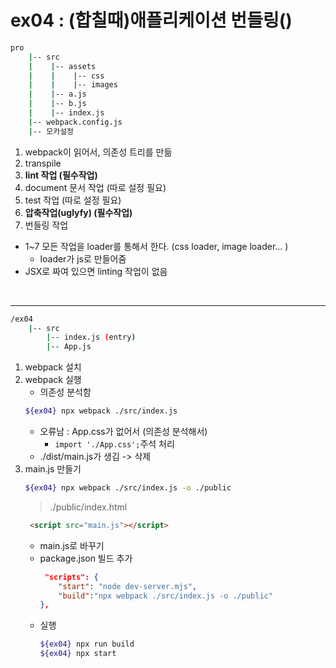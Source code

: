 # ex04 : (합칠때)애플리케이션 번들링()
```bash
pro
    |-- src
    |    |-- assets 
    |    |    |-- css
    |    |    |-- images
    |    |-- a.js
    |    |-- b.js
    |    |-- index.js
    |-- webpack.config.js
    |-- 모카설정
```
1. webpack이 읽어서, 의존성 트리를 만듦
2. transpile
3. **lint 작업 (필수작업)** 
4. document 문서 작업 (따로 설정 필요)
5. test 작업 (따로 설정 필요)
6. **압축작업(uglyfy) (필수작업)**
7. 번들링 작업

+ 1~7 모든 작업을 loader를 통해서 한다. (css loader, image loader... )
    + loader가 js로 만들어줌
+ JSX로 짜여 있으면 linting 작업이 없음

<br>

-------

```bash
/ex04
    |-- src
        |-- index.js (entry)
        |-- App.js
```
1. webpack 설치
2. webpack 실행
    + 의존성 분석함
    ```bash
    ${ex04} npx webpack ./src/index.js
    ```
    + 오류남 : App.css가 없어서 (의존성 분석해서)
        + ```import './App.css';```주석 처리
    + ./dist/main.js가 생김 -> 삭제
3. main.js 만들기
    ```bash
    ${ex04} npx webpack ./src/index.js -o ./public
    ```
    > ./public/index.html
    ```html
     <script src="main.js"></script>
    ```
    + main.js로 바꾸기
    + package.json 빌드 추가
        ```json
         "scripts": {
            "start": "node dev-server.mjs",
            "build":"npx webpack ./src/index.js -o ./public"
        },
        ```
    + 실행
        ```bash
        ${ex04} npx run build
        ${ex04} npx start
        ```